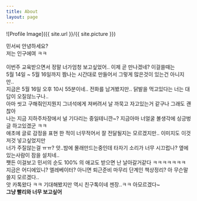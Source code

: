 ```yaml
---
title: About
layout: page
---
```

![Profile Image]({{ site.url }}/{{ site.picture }})

<p>
민서씨 안녕하세요? <br>
저는 인구에여 ㅋㅋ<br><br>
이번주 교육받으면서 정말 너가엄청 보고싶었어.. 이제 곧 만나겠네? 이걸쓸때는<br>
5월 14일 ~ 5월 16일까지 짬나는 시간대로 만들어서 그렇게 많은것이 있는건 아니지만..<br>
지금은 5월 16일 오후 10시 55분이네.. 전화를 남겨봤지만.. 닭발을 먹고있다는 너는 대답이 오질않느구나.. <br>
아마 씻고 구해줘인지뭔지 그녀석에게 져버려서 날 까묵고 자고있는거 같구나 그래도 괜찮아<br>
나는 지금 지하주차장에서 널 기다리는 중일테니깐~? 지금아마 너얼굴 볼생각에 싱긍벙글 하고있겠군 ㅋㅋ<br>
애초에 글로 감정을 표현 한 적이 너무적어서 잘 전달될지는 모르겠지만.. 이미지도 이것저것 넣고싶었지만<br>
너가 주질않는걸 ㅠㅠ? 앗..밤에 몰래만드는중인데 타자기 소리가 너무 시끄럽나? 옆에있는사람이 잠을 설치네..<br>
쨋든 이걸보고 민서의 순도 100% 의 애교도 받으면 난 날아갈거같다 ㅋㅋㅋㅋㅋㅋㅋ<br>
지금은 어디에있니? 엘레베이터? 아니면 퇴근준비 마무리 단계인 책상정리? 아 무슨말쓸지 모르겠다..<br>
앗 카톡왔다 ㅋㅋ 기대해봤지만 역시 친구톡이네 젠장..ㅋㅋ 아모르겠다~<br>
<b>그냥 빨리와 너무 보고싶어</b>
</p>


<!--
<p>Lorem ipsum dolor sit amet, consectetur adipisicing elit, sed do eiusmod
tempor incididunt ut labore et dolore magna aliqua. Ut enim ad minim veniam,
quis nostrud exercitation ullamco laboris nisi ut aliquip ex ea commodo
consequat. Duis aute irure dolor in reprehenderit in voluptate velit esse
cillum dolore eu fugiat nulla pariatur. Excepteur sint occaecat cupidatat non
proident, sunt in culpa qui officia deserunt mollit anim id est laborum.</p>

<p>Lorem ipsum dolor sit amet, consectetur adipisicing elit, sed do eiusmod
tempor incididunt ut labore et dolore magna aliqua. Ut enim ad minim veniam,
quis nostrud exercitation ullamco laboris nisi ut aliquip ex ea commodo
consequat. Duis aute irure dolor in reprehenderit in voluptate velit esse
cillum dolore eu fugiat nulla pariatur. Excepteur sint occaecat cupidatat non
proident, sunt in culpa qui officia deserunt mollit anim id est laborum.</p>

<h2>Skills</h2>

<ul class="skill-list">
	<li>HTML - Jade - Haml - Erb</li>
	<li>Responsive (Mobile First)</li>
	<li>CSS (Stylus, Sass, Less)</li>
	<li>Css Frameworks (Bootstrap, Foundation)</li>
	<li>Javascript (Design Patterns, Testes)</li>
	<li>NodeJS</li>
	<li>AngularJS - ReactJS</li>
	<li>Grunt - Gulp - Yeoman</li>
	<li>Git</li>
	<li>PHP</li>
	<li>Python</li>
	<li>MySQL - MongoDB</li>
	<li>Scrum and Kanban</li>
	<li>TDD e Continuous Integration</li>
</ul>

<h2>Projects</h2>

<ul>
	<li><a href="https://github.com/">Lorem Lorem</a></li>
	<li><a href="https://github.com/">Ipsum Dolor</a></li>
	<li><a href="https://github.com/">Dolor Lorem</a></li>
</ul>
-->
